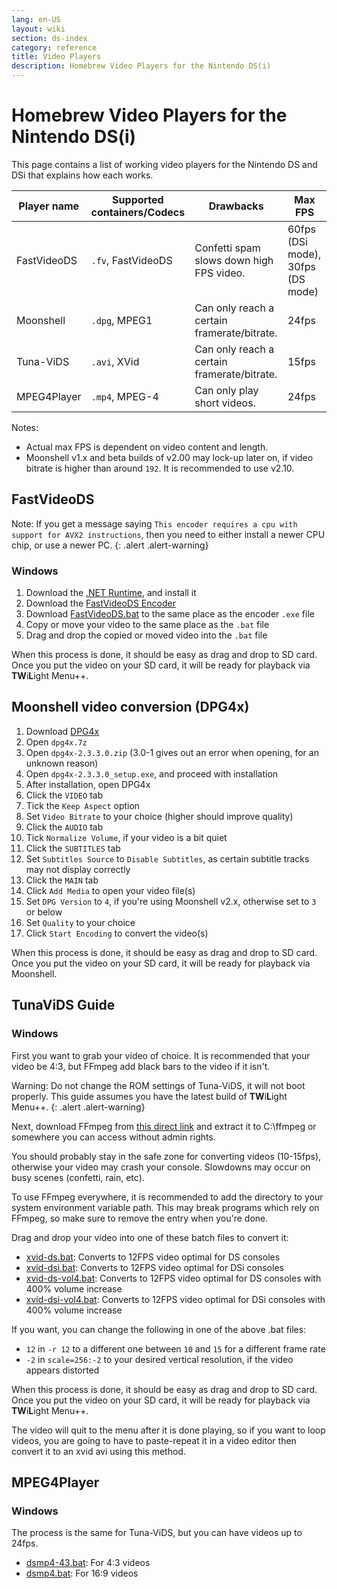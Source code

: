 ```yaml
---
lang: en-US
layout: wiki
section: ds-index
category: reference
title: Video Players
description: Homebrew Video Players for the Nintendo DS(i)
---
```


# Homebrew Video Players for the Nintendo DS(i)
This page contains a list of working video players for the Nintendo DS and DSi that explains how each works.

|Player name     |Supported containers/Codecs     |Drawbacks                                  |Max FPS                                        |
|----------------|--------------------------------|-------------------------------------------|-----------------------------------------------|
|FastVideoDS     |`.fv`, FastVideoDS              |Confetti spam slows down high FPS video.   |60fps (DSi mode), 30fps (DS mode)              |
|Moonshell       |`.dpg`, MPEG1                   |Can only reach a certain framerate/bitrate.|24fps                                          |
|Tuna-ViDS       |`.avi`, XVid                    |Can only reach a certain framerate/bitrate.|15fps                                          |
|MPEG4Player     |`.mp4`, MPEG-4                  |Can only play short videos.                |24fps                                          |

Notes:
- Actual max FPS is dependent on video content and length.
- Moonshell v1.x and beta builds of v2.00 may lock-up later on, if video bitrate is higher than around `192`. It is recommended to use v2.10.

## FastVideoDS

Note: If you get a message saying `This encoder requires a cpu with support for AVX2 instructions`, then you need to either install a newer CPU chip, or use a newer PC.
{: .alert .alert-warning}

### Windows

1. Download the [.NET Runtime](https://dotnet.microsoft.com/en-us/download/dotnet/thank-you/runtime-6.0.12-windows-x64-installer?cid=getdotnetcore), and install it
1. Download the [FastVideoDS Encoder](https://mega.nz/file/mYwiBTZA#FX6k-9cclPig4_WutE9IueVR7NN0Kxl-mZvRXyhpQRg)
1. Download [FastVideoDS.bat](/assets/files/FastVideoDS.bat) to the same place as the encoder `.exe` file
1. Copy or move your video to the same place as the `.bat` file
1. Drag and drop the copied or moved video into the `.bat` file

When this process is done, it should be easy as drag and drop to SD card. Once you put the video on your SD card, it will be ready for playback via **TW**i**L**ight Menu++.

## Moonshell video conversion (DPG4x)

1. Download [DPG4x](https://www.gamebrew.org/wiki/DPG4X)
1. Open `dpg4x.7z`
1. Open `dpg4x-2.3.3.0.zip` (3.0-1 gives out an error when opening, for an unknown reason)
1. Open `dpg4x-2.3.3.0_setup.exe`, and proceed with installation
1. After installation, open DPG4x
1. Click the `VIDEO` tab
1. Tick the `Keep Aspect` option
1. Set `Video Bitrate` to your choice (higher should improve quality)
1. Click the `AUDIO` tab
1. Tick `Normalize Volume`, if your video is a bit quiet
1. Click the `SUBTITLES` tab
1. Set `Subtitles Source` to `Disable Subtitles`, as certain subtitle tracks may not display correctly
1. Click the `MAIN` tab
1. Click `Add Media` to open your video file(s)
1. Set `DPG Version` to `4`, if you're using Moonshell v2.x, otherwise set to `3` or below
1. Set `Quality` to your choice
1. Click `Start Encoding` to convert the video(s)

When this process is done, it should be easy as drag and drop to SD card. Once you put the video on your SD card, it will be ready for playback via Moonshell.

## TunaViDS Guide

### Windows
First you want to grab your video of choice. It is recommended that your video be 4:3, but FFmpeg add black bars to the video if it isn't.

Warning: Do not change the ROM settings of Tuna-ViDS, it will not boot properly. This guide assumes you have the latest build of **TW**i**L**ight Menu++.
{: .alert .alert-warning}

Next, download FFmpeg from [this direct link](https://www.gyan.dev/ffmpeg/builds/ffmpeg-git-essentials.7z) and extract it to C:\ffmpeg or somewhere you can access without admin rights.

You should probably stay in the safe zone for converting videos (10-15fps), otherwise your video may crash your console. Slowdowns may occur on busy scenes (confetti, rain, etc).

To use FFmpeg everywhere, it is recommended to add the directory to your system environment variable path. This may break programs which rely on FFmpeg, so make sure to remove the entry when you're done.

Drag and drop your video into one of these batch files to convert it:
- [xvid-ds.bat](/assets/files/xvid-ds.bat): Converts to 12FPS video optimal for DS consoles
- [xvid-dsi.bat](/assets/files/xvid-dsi.bat): Converts to 12FPS video optimal for DSi consoles
- [xvid-ds-vol4.bat](/assets/files/xvid-ds-vol4.bat): Converts to 12FPS video optimal for DS consoles with 400% volume increase
- [xvid-dsi-vol4.bat](/assets/files/xvid-dsi-vol4.bat): Converts to 12FPS video optimal for DSi consoles with 400% volume increase

If you want, you can change the following in one of the above .bat files:
- `12` in `-r 12` to a different one between `10` and `15` for a different frame rate
- `-2` in `scale=256:-2` to your desired vertical resolution, if the video appears distorted

When this process is done, it should be easy as drag and drop to SD card. Once you put the video on your SD card, it will be ready for playback via **TW**i**L**ight Menu++.

The video will quit to the menu after it is done playing, so if you want to loop videos, you are going to have to paste-repeat it in a video editor then convert it to an xvid avi using this method.

## MPEG4Player

### Windows

The process is the same for Tuna-ViDS, but you can have videos up to 24fps.
- [dsmp4-43.bat](/assets/files/dsmp4.bat): For 4:3 videos
- [dsmp4.bat](/assets/files/dsmp4.bat): For 16:9 videos
